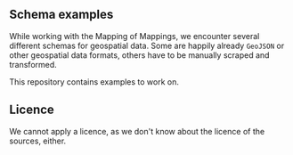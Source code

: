 ## Schema examples

While working with the Mapping of Mappings, we encounter several different schemas for geospatial data.
Some are happily already `GeoJSON` or other geospatial data formats, others have to be manually scraped and transformed.

This repository contains examples to work on.

## Licence

We cannot apply a licence, as we don't know about the licence of the sources, either.
